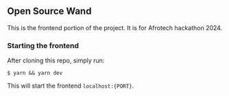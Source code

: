 ## Open Source Wand

This is the frontend portion of the project.
It is for Afrotech hackathon 2024.

### Starting the frontend

After cloning this repo, simply run:

```
$ yarn && yarn dev
```

This will start the frontend `localhost:{PORT}`.
